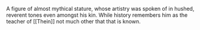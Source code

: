 A figure of almost mythical stature, whose artistry was spoken of in hushed, reverent tones even amongst his kin. While history remembers him as the teacher of [[Thein]] not much other that that is known.